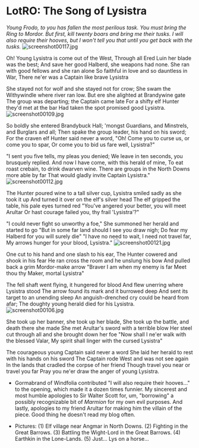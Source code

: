 # LotRO: The Song of Lysistra

*Young Frodo, to you has fallen the most perilous task. You must bring the Ring to Mordor. But first, kill twenty boars and bring me their tusks. I will also require their hooves, but I won't tell you that until you get back with the tusks.*
![screenshot00117.jpg](http://westkarana.com/wp-content/uploads/2007/05/screenshot00117.jpg)



Oh! Young Lysistra is come out of the West,
Through all Ered Luin her blade was the best;
And save her good Halberd, she weapons had none.
She ran with good fellows and she ran alone
So faithful in love and so dauntless in War,
There ne'er was a Captain like brave Lysistra

She stayed not for wolf and she stayed not for crow;
She swam the Withywindle where river ran low.
But ere she alighted at Brandywine gate
The group was departing; the Captain came late
For a shifty elf Hunter they'd met at the bar
Had taken the spot promised good Lysistra.
![screenshot00109.jpg](http://westkarana.com/wp-content/uploads/2007/05/screenshot00109.jpg)



So boldly she entered Brandybuck Hall;
'mongst Guardians, and Minstrels, and Burglars and all;
Then spake the group leader, his hand on his sword;
For the craven elf Hunter said never a word,
"Oh! Come you to curse us, or come you to spar,
Or come you to bid us fare well, Lysistra?"

"I sent you five tells, my pleas you denied;
We leave in ten seconds, you brusquely replied.
And now I have come, with this herald of mine,
To eat roast crebain, to drink dwarven wine.
There are groups in the North Downs more able by far
That would gladly invite Captain Lysistra."
![screenshot00112.jpg](http://westkarana.com/wp-content/uploads/2007/05/screenshot00112.jpg)



The Hunter poured wine to a tall silver cup,
Lysistra smiled sadly as she took it up
And turned it over on the elf's silver head
The elf gripped the table, his pale eyes turned red
"You've angered your better, you will meet Arultar
Or hast courage failed you, thy frail 'Lysistra'?"

"I could never fight so unworthy a foe,"
She summoned her herald and started to go
"But in some far land should I see you draw nigh;
Do fear my Halberd for you will surely die"
"I have no need to wait, I need not travel far,
My arrows hunger for your blood, Lysistra."
![screenshot00121.jpg](http://westkarana.com/wp-content/uploads/2007/05/screenshot00121.jpg)



One cut to his hand and one slash to his ear,
The Hunter cowered and shook in his fear
He ran cross the room and he unslung his bow
And pulled back a grim Mordor-make arrow
"Braver I am when my enemy is far
Meet thou thy Maker, mortal Lysistra"

The fell shaft went flying, it hungered for blood
And flew unerring where Lysistra stood
The arrow found its mark and it burrowed deep
And sent its target to an unending sleep
An anguish-drenched cry could be heard from afar;
The doughty young herald died for his Lysistra.
![screenshot00106.jpg](http://westkarana.com/wp-content/uploads/2007/05/screenshot00106.jpg)



She took up her banner, she took up her blade,
She took up the battle, and death there she made
She met Arultar's sword with a terrible blow
Her steel cut through all and she brought down her foe
"Now shall I ne'er walk with the blessed Valar,
My spirit shall linger with the cursed Lysistra"

The courageous young Captain said never a word
She laid her herald to rest with his hands on his sword
The Captain rode West and was not see again
In the lands that cradled the corpse of her friend
Though travel you near or travel you far
Pray you ne'er draw the anger of young Lysistra.

* Gormabrand of Windfolia contributed "I will also require their hooves..." to the opening, which made it a dozen times funnier. My sincerest and most humble apologies to Sir Walter Scott for, um, "borrowing" a possibly recognizable bit of *Marmion* for my own evil purposes. And lastly, apologies to my friend Arultar for making him the villain of the piece. Good thing he doesn't read my blog often.

* Pictures: (1) Elf village near Angmar in North Downs. (2) Fighting in the Great Barrows. (3) Battling the Wight-Lord in the Great Barrows. (4) Earthkin in the Lone-Lands. (5) Just... Lys on a horse...




















